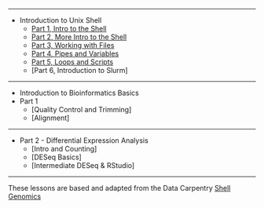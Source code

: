 ****

* Introduction to Unix Shell
  * [Part 1, Intro to the Shell](https://joiry.github.io/HSL_Carp/Shell_Intro_01)
  * [Part 2, More Intro to the Shell](https://joiry.github.io/HSL_Carp/Shell_Intro_02)
  * [Part 3, Working with Files](https://joiry.github.io/HSL_Carp/Working_with_Files_03)
  * [Part 4, Pipes and Variables](https://joiry.github.io/HSL_Carp/Pipes_and_Variables_04)
  * [Part 5, Loops and Scripts](https://joiry.github.io/HSL_Carp/loop_script_05)
  * [Part 6, Introduction to Slurm]<!--(https://joiry.github.io/HSL_Carp/slurm)-->
  
****
  
* Introduction to Bioinformatics Basics
* Part 1
    * [Quality Control and Trimming]<!--(https://joiry.github.io/HSL_Carp/qc_trim)-->
    * [Alignment]<!--(https://joiry.github.io/HSL_Carp/align)-->
    
***

  * Part 2 - Differential Expression Analysis
    * [Intro and Counting]<!--(https://joiry.github.io/HSL_Carp/counting)-->
    * [DESeq Basics]<!--(https://joiry.github.io/HSL_Carp/deseq2)-->
    * [Intermediate DESeq & RStudio]  
  
  
****
  
These lessons are based and adapted from the Data Carpentry [Shell Genomics](https://datacarpentry.org/shell-genomics/
) 
